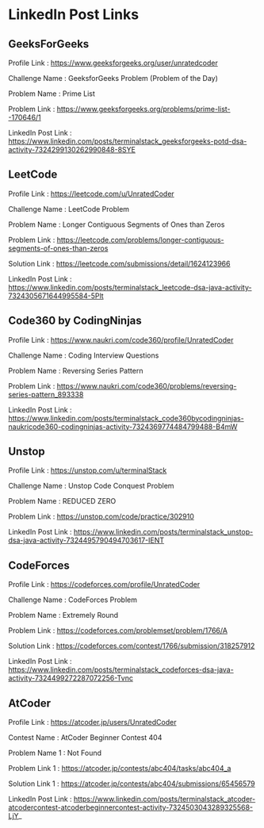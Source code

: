 # LinkedIn Post Links

## GeeksForGeeks

Profile Link : https://www.geeksforgeeks.org/user/unratedcoder

Challenge Name : GeeksforGeeks Problem (Problem of the Day)

Problem Name : Prime List

Problem Link : https://www.geeksforgeeks.org/problems/prime-list--170646/1

LinkedIn Post Link : https://www.linkedin.com/posts/terminalstack_geeksforgeeks-potd-dsa-activity-7324299130262990848-8SYE

## LeetCode

Profile Link : https://leetcode.com/u/UnratedCoder

Challenge Name : LeetCode Problem

Problem Name : Longer Contiguous Segments of Ones than Zeros

Problem Link : https://leetcode.com/problems/longer-contiguous-segments-of-ones-than-zeros

Solution Link : https://leetcode.com/submissions/detail/1624123966

LinkedIn Post Link : https://www.linkedin.com/posts/terminalstack_leetcode-dsa-java-activity-7324305671644995584-5Plt

## Code360 by CodingNinjas

Profile Link : https://www.naukri.com/code360/profile/UnratedCoder

Challenge Name : Coding Interview Questions

Problem Name : Reversing Series Pattern

Problem Link : https://www.naukri.com/code360/problems/reversing-series-pattern_893338

LinkedIn Post Link : https://www.linkedin.com/posts/terminalstack_code360bycodingninjas-naukricode360-codingninjas-activity-7324369774484799488-B4mW

## Unstop

Profile Link : https://unstop.com/u/terminalStack

Challenge Name : Unstop Code Conquest Problem

Problem Name : REDUCED ZERO

Problem Link : https://unstop.com/code/practice/302910

LinkedIn Post Link : https://www.linkedin.com/posts/terminalstack_unstop-dsa-java-activity-7324495790494703617-IENT

## CodeForces

Profile Link : https://codeforces.com/profile/UnratedCoder

Challenge Name : CodeForces Problem

Problem Name : Extremely Round

Problem Link : https://codeforces.com/problemset/problem/1766/A

Solution Link : https://codeforces.com/contest/1766/submission/318257912

LinkedIn Post Link : https://www.linkedin.com/posts/terminalstack_codeforces-dsa-java-activity-7324499272287072256-Tvnc

## AtCoder

Profile Link : https://atcoder.jp/users/UnratedCoder

Contest Name : AtCoder Beginner Contest 404

Problem Name 1 : Not Found

Problem Link 1 : https://atcoder.jp/contests/abc404/tasks/abc404_a

Solution Link 1 : https://atcoder.jp/contests/abc404/submissions/65456579

LinkedIn Post Link : https://www.linkedin.com/posts/terminalstack_atcoder-atcodercontest-atcoderbeginnercontest-activity-7324503043289325568-LjY_
